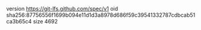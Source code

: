 version https://git-lfs.github.com/spec/v1
oid sha256:87756556f1699b094e11d1d3a8978d686f59c39541332787cdbcab51ca3b65c4
size 4692
